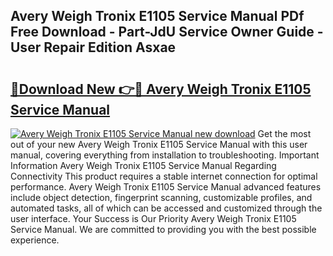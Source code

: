 ## Avery Weigh Tronix E1105 Service Manual PDf Free Download - Part-JdU Service Owner Guide - User Repair Edition Asxae

# <h2><a href="http://bc53048.oget.top/?id=Avery+Weigh+Tronix+E1105+Service+Manual">🔗Download New 👉🔴 Avery Weigh Tronix E1105 Service Manual</a></h2>

[![Avery Weigh Tronix E1105 Service Manual new download](https://i.imgur.com/5g1atiW.png)](http://bc53048.oget.top/?id=Avery+Weigh+Tronix+E1105+Service+Manual)
Get the most out of your new Avery Weigh Tronix E1105 Service Manual with this user manual, covering everything from installation to troubleshooting. Important Information Avery Weigh Tronix E1105 Service Manual Regarding Connectivity This product requires a stable internet connection for optimal performance. Avery Weigh Tronix E1105 Service Manual advanced features include object detection, fingerprint scanning, customizable profiles, and automated tasks, all of which can be accessed and customized through the user interface. Your Success is Our Priority Avery Weigh Tronix E1105 Service Manual. We are committed to providing you with the best possible experience.
